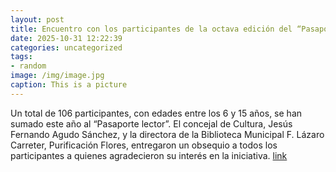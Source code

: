 ```yaml
---
layout: post
title: Encuentro con los participantes de la octava edición del “Pasaporte lector”
date: 2025-10-31 12:22:39
categories: uncategorized
tags:
- random
image: /img/image.jpg
caption: This is a picture
---
```

Un total de 106 participantes, con edades entre los 6 y 15 años, se han sumado este año al “Pasaporte lector”. El concejal de Cultura, Jesús Fernando Agudo Sánchez, y la directora de la Biblioteca Municipal F. Lázaro Carreter, Purificación Flores, entregaron un obsequio a todos los participantes a quienes agradecieron su interés en la iniciativa.  [link](https://www.ayto-villacanada.es/noticias/encuentro-con-los-participantes-de-la-octava-edicion-del-pasaporte-lector/)

